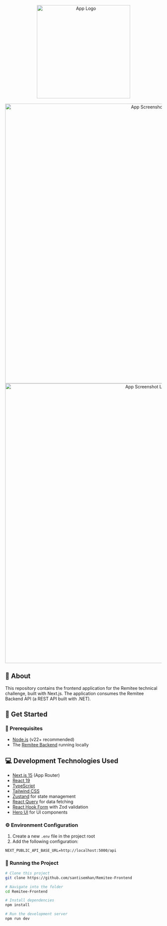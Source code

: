 <div align="center" id="top">
  <img src="https://github.com/user-attachments/assets/e07b0b03-6b80-4497-8398-b025f1388ce4" width="300" alt="App Logo" />
</div>
<br/>

<div align="center" id="top">
  <img src="https://github.com/user-attachments/assets/aa802bb9-5aae-401f-b2db-4aa93b3274b6" width="900" alt="App Screenshot" />
  <img src="https://github.com/user-attachments/assets/cf0b0976-07f8-4e70-9631-0d052349f14a" width="900" alt="App Screenshot Light" />
</div>

## :dart: About ##
This repository contains the frontend application for the Remitee technical challenge, built with Next.js. The application consumes the Remitee Backend API (a REST API built with .NET).

## :checkered_flag: Get Started ##

### 🧰 Prerequisites

- [Node.js](https://nodejs.org/) (v22+ recommended)
- The [Remitee Backend](https://github.com/santisemhan/Remitee-Backend) running locally

## :computer: Development Technologies Used ##

- [Next.js 15](https://nextjs.org/) (App Router)
- [React 19](https://react.dev/)
- [TypeScript](https://www.typescriptlang.org/)
- [Tailwind CSS](https://tailwindcss.com/)
- [Zustand](https://zustand-demo.pmnd.rs/) for state management
- [React Query](https://tanstack.com/query/latest) for data fetching
- [React Hook Form](https://react-hook-form.com/) with Zod validation
- [Hero UI](https://www.heroui.com/) for UI components

### ⚙️ Environment Configuration

1. Create a new `.env` file in the project root
2. Add the following configuration:

```env
NEXT_PUBLIC_API_BASE_URL=http://localhost:5000/api
```

### 🚀 Running the Project

```bash
# Clone this project
git clone https://github.com/santisemhan/Remitee-Frontend

# Navigate into the folder
cd Remitee-Frontend

# Install dependencies
npm install

# Run the development server
npm run dev
```